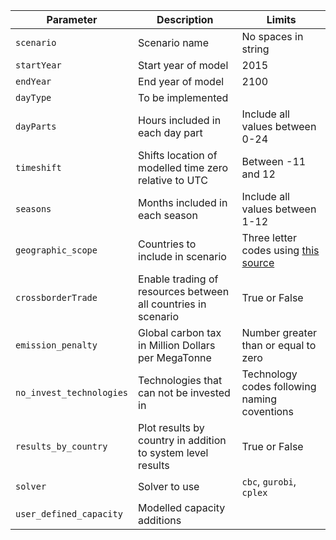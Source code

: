 | Parameter  | Description | Limits |
|------------|-------------|--------|
| `scenario` | Scenario name | No spaces in string |
| `startYear` | Start year of model | 2015 |
| `endYear`| End year of model | 2100 |
| `dayType`| To be implemented  |   |
| `dayParts` | Hours included in each day part | Include all values between 0-24 |
| `timeshift` | Shifts location of modelled time zero relative to UTC | Between -11 and 12 |
| `seasons` | Months included in each season | Include all values between 1-12 |
| `geographic_scope` | Countries to include in scenario | Three letter codes using [this source](https://en.wikipedia.org/wiki/ISO_3166-1_alpha-3) |
| `crossborderTrade` | Enable trading of resources between all countries in scenario | True or False |
| `emission_penalty` | Global carbon tax in Million Dollars per MegaTonne | Number greater than or equal to zero |
| `no_invest_technologies` | Technologies that can not be invested in | Technology codes following naming coventions |
| `results_by_country` | Plot results by country in addition to system level results | True or False |
| `solver` | Solver to use | `cbc`, `gurobi`, `cplex` |
| `user_defined_capacity` | Modelled capacity additions |  |


